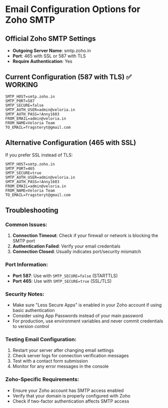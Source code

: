 # Email Configuration Options for Zoho SMTP

## Official Zoho SMTP Settings

- **Outgoing Server Name**: smtp.zoho.in
- **Port**: 465 with SSL or 587 with TLS
- **Require Authentication**: Yes

## Current Configuration (587 with TLS) ✅ WORKING

```env
SMTP_HOST=smtp.zoho.in
SMTP_PORT=587
SMTP_SECURE=false
SMTP_AUTH_USER=admin@veloria.in
SMTP_AUTH_PASS=!Anny1603
FROM_EMAIL=admin@veloria.in
FROM_NAME=Veloria Team
TO_EMAIL=fragsteryt@gmail.com
```

## Alternative Configuration (465 with SSL)

If you prefer SSL instead of TLS:

```env
SMTP_HOST=smtp.zoho.in
SMTP_PORT=465
SMTP_SECURE=true
SMTP_AUTH_USER=admin@veloria.in
SMTP_AUTH_PASS=!Anny1603
FROM_EMAIL=admin@veloria.in
FROM_NAME=Veloria Team
TO_EMAIL=fragsteryt@gmail.com
```

## Troubleshooting

### Common Issues:

1. **Connection Timeout**: Check if your firewall or network is blocking the SMTP port
2. **Authentication Failed**: Verify your email credentials
3. **Connection Closed**: Usually indicates port/security mismatch

### Port Information:

- **Port 587**: Use with `SMTP_SECURE=false` (STARTTLS)
- **Port 465**: Use with `SMTP_SECURE=true` (SSL/TLS)

### Security Notes:

- Make sure "Less Secure Apps" is enabled in your Zoho account if using basic authentication
- Consider using App Passwords instead of your main password
- For production, use environment variables and never commit credentials to version control

### Testing Email Configuration:

1. Restart your server after changing email settings
2. Check server logs for connection verification messages
3. Test with a contact form submission
4. Monitor for any error messages in the console

### Zoho-Specific Requirements:

- Ensure your Zoho account has SMTP access enabled
- Verify that your domain is properly configured with Zoho
- Check if two-factor authentication affects SMTP access
